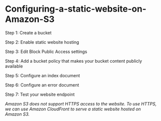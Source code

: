 # Configuring-a-static-website-on-Amazon-S3

Step 1: Create a bucket

Step 2: Enable static website hosting

Step 3: Edit Block Public Access settings

Step 4: Add a bucket policy that makes your bucket content publicly available

Step 5: Configure an index document

Step 6: Configure an error document

Step 7: Test your website endpoint

_Amazon S3 does not support HTTPS access to the website. To use HTTPS, we can use Amazon CloudFront to serve a static website hosted on Amazon S3._
